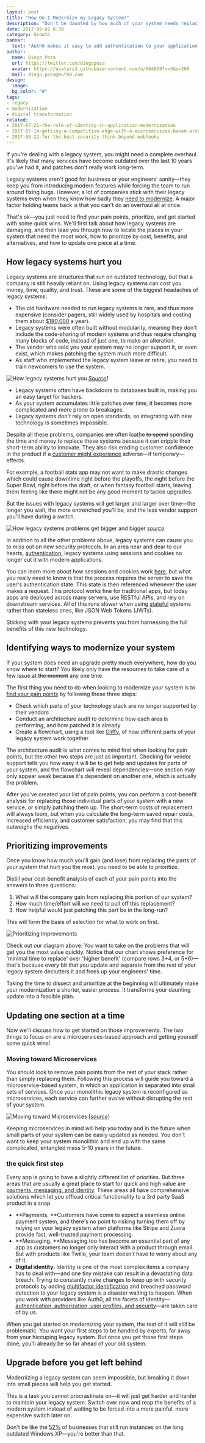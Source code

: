```yaml
---
layout: post
title: "How Do I Modernize my Legacy System?"
description: "Don't be daunted by how much of your system needs replacing—we'll show you how to get started."
date: 2017-09-01 8:30
category: Growth
banner:
  text: "Auth0 makes it easy to add authentication to your application."
author:
  name: Diego Poza
  url: https://twitter.com/diegopoza
  avatar: https://avatars3.githubusercontent.com/u/604869?v=3&s=200
  mail: diego.poza@auth0.com
design:
  image: 
  bg_color: "#"
tags:
- legacy
- modernization
- digital transformation
related:
- 2017-07-21-the-role-of-identity-in-application-modernization
- 2017-07-14-getting-a-competitive-edge-with-a-microservices-based-architecture
- 2017-08-22-for-the-best-security-think-beyond-webhooks 
---
```



If you're dealing with a legacy system, you might need a complete overhaul. It's likely that many services have become outdated over the last 10 years you've had it, and patches don't really work long-term.

Legacy systems aren't good for business or your engineers' sanity—they keep you from introducing modern features while forcing the team to run around fixing bugs. However, a lot of companies stick with their legacy systems even when they know how badly they [n](https://auth0.com/blog/the-role-of-identity-in-application-modernization/)[eed to modernize](https://auth0.com/blog/the-role-of-identity-in-application-modernization/). A major factor holding teams back is that you can't do an overhaul all at once. 

That's ok—you just need to find your pain points, prioritize, and get started with some quick wins. We'll first talk about how legacy systems are damaging, and then lead you through how to locate the places in your system that need the most work, how to prioritize by cost, benefits, and alternatives, and how to update one piece at a time.

## How legacy systems hurt you

Legacy systems are structures that run on outdated technology, but that a company is still heavily reliant on. Using legacy systems can cost you money, time, quality, and trust. These are some of the biggest headaches of legacy systems:

* The old hardware needed to run legacy systems is rare, and thus more expensive (consider pagers, still widely used by hospitals and costing them about [$180,000](https://www.altexsoft.com/whitepapers/legacy-system-modernization-how-to-transform-the-enterprise-for-digital-future/) a year).
* Legacy systems were often built without modularity, meaning they don't include the code-sharing of modern systems and thus require changing many blocks of code, instead of just one, to make an alteration.
* The vendor who sold you your system may no longer support it, or even exist, which makes patching the system much more difficult.
* As staff who implemented the legacy system leave or retire, you need to train newcomers to use the system.


![How legacy systems hurt you](https://cdn.auth0.com/blog/modernize-legacy-system/legacy-systems-dilbert.png)
_[Source](http://dilbert.com/strip/2006-12-08)]_

* Legacy systems often have backdoors to databases built in, making you an easy target for hackers.
* As your system accumulates little patches over time, it becomes more complicated and more prone to breakages.
* Legacy systems don't rely on open standards, so integrating with new technology is sometimes impossible.

Despite all these problems, companies ~~are~~ often loathe ~~to spend~~ spending the time and money to replace these systems because it can cripple their short-term ability to innovate. They also risk eroding customer confidence in the product if a [customer might experience](https://www.zendesk.com/resources/why-companies-should-invest-in-the-customer-experience/) adverse—if temporary—effects. 

For example, a football stats app may not want to make drastic changes which could cause downtime right before the playoffs, the night before the Super Bowl, right before the draft, or when fantasy football starts, leaving them feeling like there might not be any good moment to tackle upgrades.

But the issues with legacy systems will get larger and larger over time—the longer you wait, the more entrenched you'll be, and the less vendor support you'll have during a switch.

![How legacy systems problems get bigger and bigger](https://cdn.auth0.com/blog/modernize-legacy-system/legacy-system-dilbert-02.png)
_[source](http://dilbert.com/strip/2017-02-22)_

In addition to all the other problems above, legacy systems can cause you to miss out on new security protocols. In an area near and dear to our hearts, [authentication](https://auth0.com/blog/is-passwordless-authentication-more-secure-than-passwords/), legacy systems using sessions and cookies no longer cut it with modern applications.

You can learn more about how sessions and cookies work [here](https://auth0.com/blog/5-steps-to-add-modern-authentication-to-legacy-apps-using-jwts/), but what you really need to know is that the process requires the server to save the user's authentication state. This state is then referenced whenever the user makes a request. This protocol works fine for traditional apps, but today apps are deployed across many servers, use RESTful APIs, and rely on downstream services. All of this runs slower when using [stateful](https://nordicapis.com/defining-stateful-vs-stateless-web-services/) systems rather than stateless ones, like JSON Web Tokens (JWTs).

Sticking with your legacy systems prevents you from harnessing the full benefits of this new technology.

## Identifying ways to modernize your system

If your system does need an upgrade pretty much everywhere, how do you know where to start? You likely only have the resources to take care of a few issue at ~~the moment~~ any one time.

The first thing you need to do when looking to modernize your system is to [find your pain points](https://www.altexsoft.com/whitepapers/legacy-system-modernization-how-to-transform-the-enterprise-for-digital-future/) by following these three steps:

* Check which parts of your technology stack are no longer supported by their vendors
* Conduct an architecture audit to determine how each area is performing, and how patched it is already
* Create a flowchart, using a tool like [Gliffy](https://www.gliffy.com/), of how different parts of your legacy system work together

The architecture audit is what comes to mind first when looking for pain points, but the other two steps are just as important. Checking for vendor support tells you how easy it will be to get help and updates for parts of your system, and the flowchart will reveal dependencies—one section may only appear weak because it's dependent on another one, which is actually the problem.

After you've created your list of pain points, you can perform a cost-benefit analysis for replacing those individual parts of your system with a new service, or simply patching them up. The short-term costs of replacement will always loom, but when you calculate the long-term saved repair costs, increased efficiency, and customer satisfaction, you may find that this outweighs the negatives.

## Prioritizing improvements

Once you know how much you'll gain (and lose) from replacing the parts of your system that hurt you the most, you need to be able to prioritize. 

Distill your cost-benefit analysis of each of your pain points into the answers to three questions:

1. What will the company gain from replacing this portion of our system?
2. How much time/effort will we need to pull off this replacement?
3. How helpful would just patching this part be in the long-run?

This will form the basis of selection for what to work on first. 

![Prioritizing Improvements](https://cdn.auth0.com/blog/modernize-legacy-system/prioritizing-improvements.png)

Check out our diagram above: You want to take on the problems that will get you the most value quickly. Notice that our chart shows preference for 'minimal time to replace' over 'higher benefit' (compare rows 3+4, or 5+6)—that's because every bit that you update and separate from the rest of your legacy system declutters it and frees up your engineers' time.

Taking the time to dissect and prioritize at the beginning will ultimately make your modernization a shorter, easier process. It transforms your daunting update into a feasible plan.

## Updating one section at a time

Now we'll discuss how to get started on those improvements. The two things to focus on are a microservices-based approach and getting yourself some quick wins!

### Moving toward Microservices

You should look to remove pain points from the rest of your stack rather than simply replacing them. Following this process will guide you toward a microservice-based system, in which an application in separated into small sets of services. Once your monolithic legacy system is reconfigured as microservices, each service can further evolve without disrupting the rest of your system.

![Moving toward Microservices](https://cdn.auth0.com/blog/modernize-legacy-system/moving-toward-microservices.png)
[*[source](http://soolan.com/microservice-architecture-implementation/)*]

Keeping microservices in mind will help you today and in the future when small parts of your system can be easily updated as needed.  You don't want to keep your system monolithic and end up with the same complicated, entangled mess 5-10 years in the future. 

### the quick first step

Every app is going to have a slightly different list of priorities. But three areas that are usually a great place to start for quick and high value are [payments, messaging, and identity](https://auth0.com/blog/getting-a-competitive-edge-with-a-microservices-based-architecture/). These areas all have comprehensive solutions which let you offload critical functionality to a 3rd party SaaS product in a snap.

* **Payments. **Customers have come to expect a seamless online payment system, and there's no point to risking turning them off by relying on your legacy system when platforms like Stripe and Zuora provide fast, well-trusted payment processing. 
* **Messaging. **Messaging too has become an essential part of any app as customers no longer only interact with a product through email. But with products like Twilio, your team doesn't have to worry about any of it.
* **Digital identity.** Identity is one of the most complex items a company has to deal with—and one tiny mistake can result in a devastating data breach. Trying to constantly make changes to keep up with security protocols by adding [multifactor identification](https://auth0.com/learn/get-started-with-mfa/) and breached password detection to your legacy system is a disaster waiting to happen. When you work with providers like Auth0, all the facets of identity—[authentication, authorization, user profiles, and security](https://auth0.com/blog/the-role-of-identity-in-application-modernization/)—are taken care of by us.

When you get started on modernizing your system, the rest of it will still be problematic. You want your first steps to be handled by experts, far away from your hiccuping legacy system. But once you get those first steps done, you'll already be so far ahead of your old system.

## Upgrade before you get left behind

Modernizing a legacy system can seem impossible, but breaking it down into small pieces will help you get started. 

This is a task you cannot procrastinate on—it will just get harder and harder to maintain your legacy system. Switch over now and reap the benefits of a modern system instead of waiting to be forced into a more painful, more expensive switch later on.

Don't be like the [52%](http://www.techradar.com/news/more-than-half-of-businesses-still-rely-on-windows-xp) of businesses that still run instances on the long outdated Windows XP—you're better than that.
